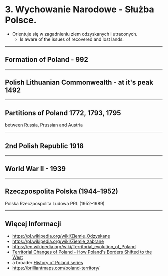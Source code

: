 # 3. Wychowanie Narodowe - Służba Polsce.

* Orientuje się w zagadnieniu ziem odzyskanych i utraconych.
  - Is aware of the issues of recovered and lost lands.

---

## Formation of Poland - 992

---

## Polish Lithuanian Commonwealth - at it's peak 1492

---

## Partitions of Poland 1772, 1793, 1795

between Russia, Prussian and Austria

---

## 2nd Polish Republic 1918

---

## World War II - 1939


---

## Rzeczpospolita Polska (1944–1952)

Polska Rzeczpospolita Ludowa PRL (1952–1989)

---

## Więcej Informacji

- https://pl.wikipedia.org/wiki/Ziemie_Odzyskane
- https://pl.wikipedia.org/wiki/Ziemie_zabrane
- https://en.wikipedia.org/wiki/Territorial_evolution_of_Poland
- [Territorial Changes of Poland - How Poland's Borders Shifted to the West](https://www.youtube.com/watch?v=xxHp1JXvjeM)
- a broader [History of Poland series](https://www.youtube.com/playlist?list=PL_bcNuRxKtpEfn--0swrIJs71HTVd2W4k)
- https://brilliantmaps.com/poland-territory/
